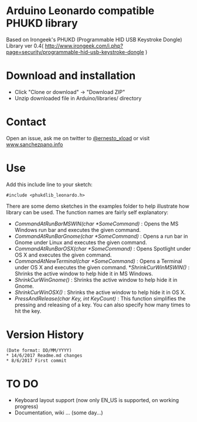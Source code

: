 Arduino Leonardo compatible PHUKD library
=========================================
 
Based on Irongeek's PHUKD (Programmable HID USB Keystroke Dongle) Library ver 0.4( http://www.irongeek.com/i.php?page=security/programmable-hid-usb-keystroke-dongle )

Download and installation
=========================
- Click "Clone or download" -> "Download ZIP"
- Unzip downloaded file in Arduino/libraries/ directory

Contact
=======
Open an issue, ask me on twitter to [@ernesto_xload](http://www.twitter.com/ernesto_xload/) or visit www.sanchezpano.info

Use
===
Add this include line to your sketch:
```
#include <phukdlib_leonardo.h>
```

There are some demo sketches in the examples folder to help illustrate how library can be used. The function names are fairly self explanatory:

* _CommandAtRunBarMSWIN(char *SomeCommand)_ : Opens the MS Windows run bar and executes the given command.
* _CommandAtRunBarGnome(char *SomeCommand)_ : Opens a run bar in Gnome under Linux and executes the given command.
* _CommandAtRunBarOSX(char *SomeCommand)_ : Opens Spotlight under OS X and executes the given command.
* _CommandAtNewTerminal(char *SomeCommand)_ : Opens a Terminal under OS X and executes the given command.
*_ShrinkCurWinMSWIN()_ : Shrinks the active window to help hide it in MS Windows.
* _ShrinkCurWinGnome()_ : Shrinks the active window to help hide it in Gnome.
* _ShrinkCurWinOSX()_ : Shrinks the active window to help hide it in OS X.
* _PressAndRelease(char Key, int KeyCount)_ : This function simplifies the pressing and releasing of a key. You can also specify how many times to hit the key.


Version History
===============
```
(Date format: DD/MM/YYYY)
* 14/6/2017 Readme.md changes
* 8/6/2017 First commit

```

TO DO
=====
- Keyboard layout support (now only EN_US is supported, on working progress)
- Documentation, wiki ... (some day...)
